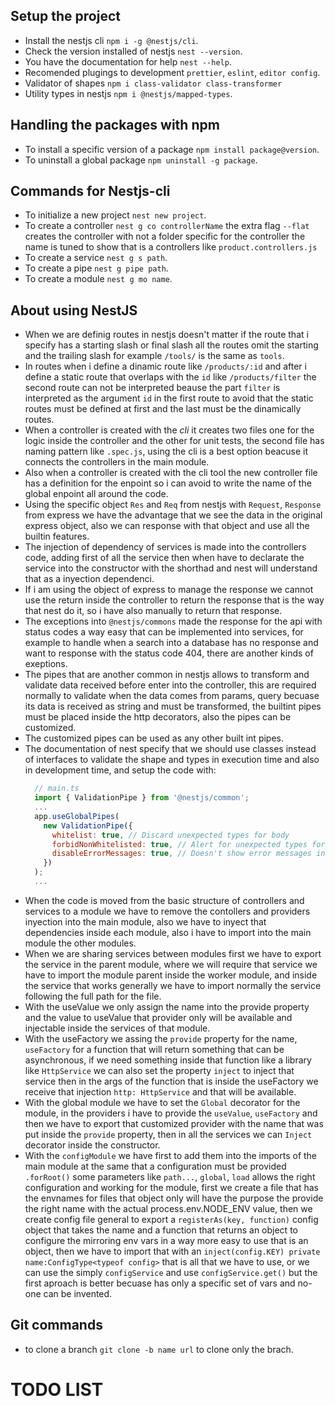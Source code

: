## Setup the project

- Install the nestjs cli `npm i -g @nestjs/cli`. 
- Check the version installed of nestjs `nest --version`.
- You have the documentation for help `nest --help`.
- Recomended plugings to development `prettier`, `eslint`, `editor config`.
- Validator of shapes `npm i class-validator class-transformer`
- Utility types in nestjs `npm i @nestjs/mapped-types`.

## Handling the packages with npm

- To install a specific version of a package `npm install package@version`.
- To uninstall a global package `npm uninstall -g package`.

## Commands for Nestjs-cli

- To initialize a new project `nest new project`.
- To create a controller `nest g co controllerName` the extra flag `--flat`
  creates the controller with not a folder specific for the controller the
  name is tuned to show that is a controllers like `product.controllers.js`
- To create a service `nest g s path`.
- To create a pipe `nest g pipe path`.
- To create a module `nest g mo name`.

## About using NestJS

- When we are definig routes in nestjs doesn't matter if the route that i
  specify has a starting slash or final slash all the routes omit the starting
  and the trailing slash for example `/tools/` is the same as `tools`.
- In routes when i define a dinamic route like `/products/:id` and after
  i define a static route that overlaps with the `id` like `/products/filter`
  the second route can not be interpreted beause the part `filter` is interpreted
  as the argument `id` in the first route to avoid that the static routes must
  be defined at first and the last must be the dinamically routes.
- When a controller is created with the _cli_ it creates two files one for the
  logic inside the controller and the other for unit tests, the second file has
  naming pattern like `.spec.js`, using the cli is a best option beacuse it
  connects the controllers in the main module.
- Also when a controller is created with the cli tool the new controller file
  has a definition for the enpoint so i can avoid to write the name of the global
  enpoint all around the code.
- Using the specific object `Res` and `Req` from nestjs with `Request`, `Response`
  from express we have the advantage that we see the data in the original express
  object, also we can response with that object and use all the builtin features.
- The injection of dependency of services is made into the controllers code, adding
  first of all the service then when have to declarate the service into the constructor
  with the shorthad and nest will understand that as a inyection dependenci.
- If i am using the object of express to manage the response we cannot use the
  return inside the controller to return the response that is the way that nest
  do it, so i have also manually to return that response.
- The exceptions into `@nestjs/commons` made the response for the api with status
  codes a way easy that can be implemented into services, for example to handle 
  when a search into a database has no response and want to response with the status
  code 404, there are another kinds of exeptions.
- The pipes that are another common in nestjs allows to transform and validate data
  received before enter into the controller, this are required normally to validate
  when the data comes from params, query becuase its data is received as string and
  must be transformed, the builtint pipes must be placed inside the http decorators,
  also the pipes can be customized.
- The customized pipes can be used as any other built int pipes.
- The documentation of nest specify that we should use classes instead of interfaces
  to validate the shape and types in execution time and also in development time, and
  setup the code with:
  ```javascript
    // main.ts
    import { ValidationPipe } from '@nestjs/common';
    ...
    app.useGlobalPipes(
      new ValidationPipe({
        whitelist: true, // Discard unexpected types for body
        forbidNonWhitelisted: true, // Alert for unexpected types for body
        disableErrorMessages: true, // Doesn't show error messages in production
      })
    );
    ...
  ```
- When the code is moved from the basic structure of controllers and services to a module
  we have to remove the contollers and providers inyection into the main module, also we
  have to inyect that dependencies inside each module, also i have to import into the main
  module the other modules.
- When we are sharing services between modules first we have to export the service in the
  parent module, where we will require that service we have to import the module parent inside
  the worker module, and inside the service that works generally we have to import normally
  the service following the full path for the file.
- With the useValue we only assign the name into the provide property and the value to useValue
  that provider only will be available and injectable inside the services of that module.
- With the useFactory we assing the `provide` property for the name, `useFactory` for a function
  that will return something that can be asynchronous, if we need something inside that function
  like a library like `HttpService` we can also set the property `inject` to inject that service
  then in the args of the function that is inside the useFactory we receive that injection
  `http: HttpService` and that will be available.
- With the global module we have to set the `Global` decorator for the module, in the providers
  i have to provide the `useValue`, `useFactory` and then we have to export that customized
  provider with the name that was put inside the `provide` property, then in all the services
  we can `Inject` decorator inside the constructor. 
- With the `configModule` we have first to add them into the imports of the main module at the
  same that a configuration must be provided `.forRoot()` some parameters like `path...`, `global`,
  `load` allows the right configuration and working for the module, first we create a file that
  has the envnames for files that object only will have the purpose the provide the right name
  with the actual process.env.NODE_ENV value, then we create config file general to export a 
  `registerAs(key, function)` config object that takes the name and a function that returns an 
  object to configure the mirroring env vars in a way more easy to use that is an object, then
  we have to import that with an `inject(config.KEY) private name:ConfigType<typeof config>` that
  is all that we have to use, or we can use the simply `configService` and use `configService.get()`
  but the first aproach is better becuase has only a specific set of vars and no-one can be invented.

## Git commands
- to clone a branch `git clone -b name url` to clone only the brach.

# TODO LIST


